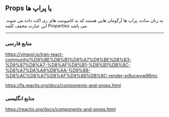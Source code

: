 ## Props یا پراپ ها

به زبان ساده، پراپ ها آرگومان هایی هستند که به کامپوننت های ری اکت داده می شوند. این عبارت مخفف کلمه Properties می باشد.

---

### منابع فارسی

https://virgool.io/iran-react-community/%D9%BE%D8%B1%D8%A7%D9%BE%D8%B3-%D9%87%D8%A7-%D8%AF%D8%B1-%D8%B1%DB%8C-%D8%A7%DA%A9%D8%AA-%D9%88-%D8%AC%D8%A7%D8%AF%D9%88%DB%8C-render-sr8ucwyw96mc

https://fa.reactjs.org/docs/components-and-props.html

### منابع انگلیسی

https://reactjs.org/docs/components-and-props.html
